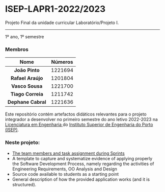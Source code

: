 # ISEP-LAPR1-2022/2023

Projeto Final da unidade curricular Laboratório/Projeto I.

------------------

1º ano, 1º semestre

### Membros ###

| Nome               | Números |
|:------------------:|:-------:|
| **João Pinto**     | 1221694 |
| **Rafael Araújo**  | 1201804 |
| **Vasco Sousa**    | 1221700 |
| **Tiago Correia**  | 1211742 |
| **Dephane Cabral** | 1221636 |


Este repositório contém artefactos didáticos relevantes para o projeto integrador a desenvolver no primeiro semestre do ano letivo 2022-2023 na [Licenciatura em Engenharia ](http://www.isep.ipp.pt/Course/Course/26) do [Instituto Superior de Engenharia do Porto (ISEP)](http://www.isep.ipp.pt).


### Neste projeto: ###

* [The team members and task assignment during Sprints](docs/README.md)
* A template to capture and systematize evidence of applying properly the Software Development Process, namely regarding the activities of Engineering Requirements, OO Analysis and Design
* Source code available to students as a starting point
* General description of how the provided application works (and it is structured).

